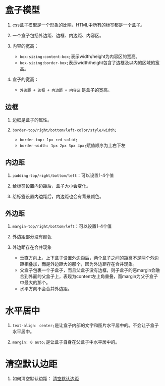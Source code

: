 # 盒子模型

1. css盒子模型是一个形象的比喻，HTML中所有的标签都是一个盒子。

2. 一个盒子包括外边距、边框、内边距、内容区。

3. 内容的宽高：
    - `box-sizing:content-box;`表示width/height为内容区的宽高。
    - `box-sizing:border-box;`表示width/height包含了边框及以内的区域的宽高。
    
4. 盒子的宽高：
    - `外边距 + 边框 + 内边距 + 内容区` 是盒子的宽高。 

## 边框

1. 边框是盒子的属性。

2. `border-top/right/bottom/left-color/style/width;`
    - `border-top: 1px red solid;`
    - `border-width: 1px 2px 3px 4px;`赋值顺序为上右下左
    
## 内边距

1. `padding-top/right/bottom/left`：可以设置1-4个值

2. 给标签设置内边距后，盒子大小会变化。

3. 给标签设置内边距后，内边距也会有背景颜色。

## 外边距

1. `margin-top/right/bottom/left`：可以设置1-4个值

2. 外边距部分没有颜色

3. 外边距存在合并现象
    - 垂直方向上，上下盒子设置外边距后，两个盒子之间的距离不是两个外边距相叠加，而是外边距大的那个，因为外边距存在合并现象。
    - 父盒子包裹一个子盒子，而且父盒子没有边框，则子盒子的恶margin会融合到外面的父盒子上，表现为content左上角重叠，而margin为父子盒子中最大的那个。
    - 水平方向不会合并外边距。

# 水平居中

1. `text-align: center;`是让盒子内部的文字和图片水平居中的。不会让子盒子水平居中。

2. `margin: 0 auto;`是让盒子自身在父盒子中水平居中的。

# 清空默认边距

1. 如何清空默认边距：
   [清空默认边距](http://yui.yahooapis.com/3.18.1/build/cssreset/cssreset-min.css)

